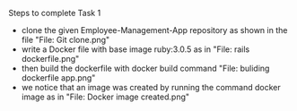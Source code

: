 Steps to complete Task 1
*  clone the given Employee-Management-App repository as shown in the file "File: Git clone.png"
*  write a Docker file with base image ruby:3.0.5 as in "File: rails dockerfile.png"
* then build the dockerfile with docker build command "File: buliding dockerfile app.png"
* we notice that an image was created by running the command docker image as in "File: Docker image created.png"

